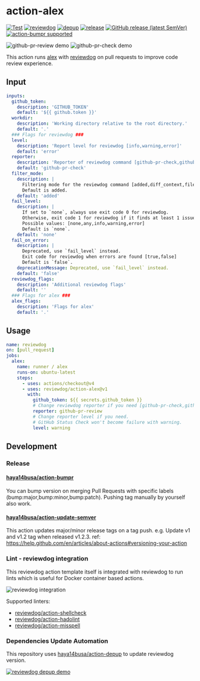 # action-alex

[![Test](https://github.com/reviewdog/action-alex/workflows/Test/badge.svg)](https://github.com/reviewdog/action-alex/actions?query=workflow%3ATest)
[![reviewdog](https://github.com/reviewdog/action-alex/workflows/reviewdog/badge.svg)](https://github.com/reviewdog/action-alex/actions?query=workflow%3Areviewdog)
[![depup](https://github.com/reviewdog/action-alex/workflows/depup/badge.svg)](https://github.com/reviewdog/action-alex/actions?query=workflow%3Adepup)
[![release](https://github.com/reviewdog/action-alex/workflows/release/badge.svg)](https://github.com/reviewdog/action-alex/actions?query=workflow%3Arelease)
[![GitHub release (latest SemVer)](https://img.shields.io/github/v/release/reviewdog/action-alex?logo=github&sort=semver)](https://github.com/reviewdog/action-alex/releases)
[![action-bumpr supported](https://img.shields.io/badge/bumpr-supported-ff69b4?logo=github&link=https://github.com/haya14busa/action-bumpr)](https://github.com/haya14busa/action-bumpr)

![github-pr-review demo](https://user-images.githubusercontent.com/3797062/86608522-a2533700-bfe5-11ea-958b-a5bcfebbe059.png)
![github-pr-check demo](https://user-images.githubusercontent.com/3797062/86608626-bf880580-bfe5-11ea-9413-56028bdc63c5.png)

This action runs [alex](https://alexjs.com/) with [reviewdog](https://github.com/reviewdog/reviewdog) on pull requests to improve code review experience.

## Input

```yaml
inputs:
  github_token:
    description: 'GITHUB_TOKEN'
    default: '${{ github.token }}'
  workdir:
    description: 'Working directory relative to the root directory.'
    default: '.'
  ### Flags for reviewdog ###
  level:
    description: 'Report level for reviewdog [info,warning,error]'
    default: 'error'
  reporter:
    description: 'Reporter of reviewdog command [github-pr-check,github-check,github-pr-review].'
    default: 'github-pr-check'
  filter_mode:
    description: |
      Filtering mode for the reviewdog command [added,diff_context,file,nofilter].
      Default is added.
    default: 'added'
  fail_level:
    description: |
      If set to `none`, always use exit code 0 for reviewdog.
      Otherwise, exit code 1 for reviewdog if it finds at least 1 issue with severity greater than or equal to the given level.
      Possible values: [none,any,info,warning,error]
      Default is `none`.
    default: 'none'
  fail_on_error:
    description: |
      Deprecated, use `fail_level` instead.
      Exit code for reviewdog when errors are found [true,false]
      Default is `false`.
    deprecationMessage: Deprecated, use `fail_level` instead.
    default: 'false'
  reviewdog_flags:
    description: 'Additional reviewdog flags'
    default: ''
  ### Flags for alex ###
  alex_flags:
    description: 'Flags for alex'
    default: '.'
```

## Usage

```yaml
name: reviewdog
on: [pull_request]
jobs:
  alex:
    name: runner / alex
    runs-on: ubuntu-latest
    steps:
      - uses: actions/checkout@v4
      - uses: reviewdog/action-alex@v1
        with:
          github_token: ${{ secrets.github_token }}
          # Change reviewdog reporter if you need [github-pr-check,github-check,github-pr-review].
          reporter: github-pr-review
          # Change reporter level if you need.
          # GitHub Status Check won't become failure with warning.
          level: warning
```

## Development

### Release

#### [haya14busa/action-bumpr](https://github.com/haya14busa/action-bumpr)
You can bump version on merging Pull Requests with specific labels (bump:major,bump:minor,bump:patch).
Pushing tag manually by yourself also work.

#### [haya14busa/action-update-semver](https://github.com/haya14busa/action-update-semver)

This action updates major/minor release tags on a tag push. e.g. Update v1 and v1.2 tag when released v1.2.3.
ref: https://help.github.com/en/articles/about-actions#versioning-your-action

### Lint - reviewdog integration

This reviewdog action template itself is integrated with reviewdog to run lints
which is useful for Docker container based actions.

![reviewdog integration](https://user-images.githubusercontent.com/3797062/72735107-7fbb9600-3bde-11ea-8087-12af76e7ee6f.png)

Supported linters:

- [reviewdog/action-shellcheck](https://github.com/reviewdog/action-shellcheck)
- [reviewdog/action-hadolint](https://github.com/reviewdog/action-hadolint)
- [reviewdog/action-misspell](https://github.com/reviewdog/action-misspell)

### Dependencies Update Automation
This repository uses [haya14busa/action-depup](https://github.com/haya14busa/action-depup) to update
reviewdog version.

[![reviewdog depup demo](https://user-images.githubusercontent.com/3797062/73154254-170e7500-411a-11ea-8211-912e9de7c936.png)](https://github.com/reviewdog/action-template/pull/6)

